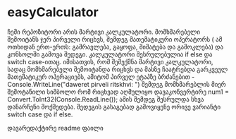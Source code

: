 ﻿# easyCalculator
ჩემი რეპოზიტორი არის მარტივი კალკულატორი. მომხმარებელი შემოიტანს  ჯერ პირველი რიცხვს, შემდეგ მათემატიკური ოპერატორს ( ამ ოთხიდან ერთ-ერთს: გამრავლება, გაყოფა, მიმატება და გამოკლება) და კონსოლში გამოვა შედეგი. კალკულატორი შესრულებულია if else და switch case-ითაც.
იმისათვის, რომ შემექმნა მარტივი კალკულატორი, სადაც მომხმარებელი შემოიტანდა რიცხვს და მასზე ჩაატრებდა გარკვეულ მათემატიკურ ოპერაციებს, ამიტომ პირველ ეტაპზე ბრძანებით  - Console.WriteLine("daweret pirveli ritskhvi: ") შემდეგ მომხმარებლის მიერ შემოტანილი სიმბოლო რომ რიცხვად აღმულიყო დავაკონვერტირე num1 = Convert.ToInt32(Console.ReadLine()); ამის შემდეგ შესრულდა სხვა დანარჩენი მოქმედება. შედეგის გასაგებად გამოვიყენე ორივე ვარიანტი switch case და if else. 

დავარედაქტირე readme ფაილი